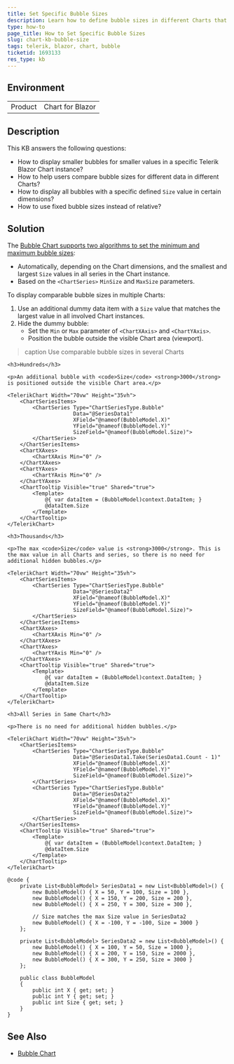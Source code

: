 ```yaml
---
title: Set Specific Bubble Sizes
description: Learn how to define bubble sizes in different Charts that users can compare more easily.
type: how-to
page_title: How to Set Specific Bubble Sizes
slug: chart-kb-bubble-size
tags: telerik, blazor, chart, bubble
ticketid: 1693133
res_type: kb
---
```


## Environment

<table>
    <tbody>
        <tr>
            <td>Product</td>
            <td>Chart for Blazor</td>
        </tr>
    </tbody>
</table>

## Description

This KB answers the following questions:

* How to display smaller bubbles for smaller values in a specific Telerik Blazor Chart instance?
* How to help users compare bubble sizes for different data in different Charts?
* How to display all bubbles with a specific defined `Size` value in certain dimensions?
* How to use fixed bubble sizes instead of relative?

## Solution

The [Bubble Chart supports two algorithms to set the minimum and maximum bubble sizes](slug:components/chart/types/bubble#bubble-sizing):

* Automatically, depending on the Chart dimensions, and the smallest and largest `Size` values in all series in the Chart instance.
* Based on the `<ChartSeries>` `MinSize` and `MaxSize` parameters.

To display comparable bubble sizes in multiple Charts:

1. Use an additional dummy data item with a `Size` value that matches the largest value in all involved Chart instances.
1. Hide the dummy bubble:
    * Set the `Min` or `Max` parameter of `<ChartXAxis>` and `<ChartYAxis>`.
    * Position the bubble outside the visible Chart area (viewport).

>caption Use comparable bubble sizes in several Charts

````RAZOR
<h3>Hundreds</h3>

<p>An additional bubble with <code>Size</code> <strong>3000</strong> is positioned outside the visible Chart area.</p>

<TelerikChart Width="70vw" Height="35vh">
    <ChartSeriesItems>
        <ChartSeries Type="ChartSeriesType.Bubble"
                     Data="@SeriesData1"
                     XField="@nameof(BubbleModel.X)"
                     YField="@nameof(BubbleModel.Y)"
                     SizeField="@nameof(BubbleModel.Size)">
        </ChartSeries>
    </ChartSeriesItems>
    <ChartXAxes>
        <ChartXAxis Min="0" />
    </ChartXAxes>
    <ChartYAxes>
        <ChartYAxis Min="0" />
    </ChartYAxes>
    <ChartTooltip Visible="true" Shared="true">
        <Template>
            @{ var dataItem = (BubbleModel)context.DataItem; }
            @dataItem.Size
        </Template>
    </ChartTooltip>
</TelerikChart>

<h3>Thousands</h3>

<p>The max <code>Size</code> value is <strong>3000</strong>. This is the max value in all Charts and series, so there is no need for additional hidden bubbles.</p>

<TelerikChart Width="70vw" Height="35vh">
    <ChartSeriesItems>
        <ChartSeries Type="ChartSeriesType.Bubble"
                     Data="@SeriesData2"
                     XField="@nameof(BubbleModel.X)"
                     YField="@nameof(BubbleModel.Y)"
                     SizeField="@nameof(BubbleModel.Size)">
        </ChartSeries>
    </ChartSeriesItems>
    <ChartXAxes>
        <ChartXAxis Min="0" />
    </ChartXAxes>
    <ChartYAxes>
        <ChartYAxis Min="0" />
    </ChartYAxes>
    <ChartTooltip Visible="true" Shared="true">
        <Template>
            @{ var dataItem = (BubbleModel)context.DataItem; }
            @dataItem.Size
        </Template>
    </ChartTooltip>
</TelerikChart>

<h3>All Series in Same Chart</h3>

<p>There is no need for additional hidden bubbles.</p>

<TelerikChart Width="70vw" Height="35vh">
    <ChartSeriesItems>
        <ChartSeries Type="ChartSeriesType.Bubble"
                     Data="@SeriesData1.Take(SeriesData1.Count - 1)"
                     XField="@nameof(BubbleModel.X)"
                     YField="@nameof(BubbleModel.Y)"
                     SizeField="@nameof(BubbleModel.Size)">
        </ChartSeries>
        <ChartSeries Type="ChartSeriesType.Bubble"
                     Data="@SeriesData2"
                     XField="@nameof(BubbleModel.X)"
                     YField="@nameof(BubbleModel.Y)"
                     SizeField="@nameof(BubbleModel.Size)">
        </ChartSeries>
    </ChartSeriesItems>
    <ChartTooltip Visible="true" Shared="true">
        <Template>
            @{ var dataItem = (BubbleModel)context.DataItem; }
            @dataItem.Size
        </Template>
    </ChartTooltip>
</TelerikChart>

@code {
    private List<BubbleModel> SeriesData1 = new List<BubbleModel>() {
        new BubbleModel() { X = 50, Y = 100, Size = 100 },
        new BubbleModel() { X = 150, Y = 200, Size = 200 },
        new BubbleModel() { X = 250, Y = 300, Size = 300 },

        // Size matches the max Size value in SeriesData2
        new BubbleModel() { X = -100, Y = -100, Size = 3000 }
    };

    private List<BubbleModel> SeriesData2 = new List<BubbleModel>() {
        new BubbleModel() { X = 100, Y = 50, Size = 1000 },
        new BubbleModel() { X = 200, Y = 150, Size = 2000 },
        new BubbleModel() { X = 300, Y = 250, Size = 3000 }
    };

    public class BubbleModel
    {
        public int X { get; set; }
        public int Y { get; set; }
        public int Size { get; set; }
    }
}
````

## See Also

* [Bubble Chart](slug:components/chart/types/bubble)
